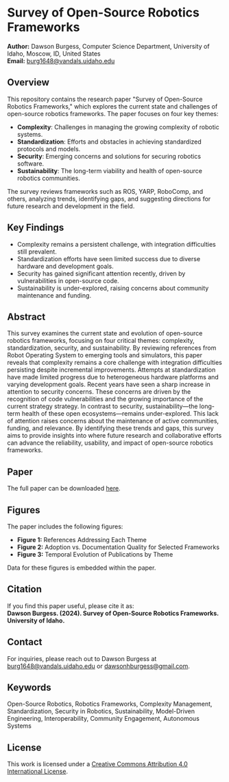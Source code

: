 # Survey of Open-Source Robotics Frameworks

**Author:** Dawson Burgess, Computer Science Department, University of Idaho, Moscow, ID, United States  
**Email:** <burg1648@vandals.uidaho.edu>

## Overview

This repository contains the research paper "Survey of Open-Source Robotics Frameworks," which explores the current state and challenges of open-source robotics frameworks. The paper focuses on four key themes:

- **Complexity**: Challenges in managing the growing complexity of robotic systems.
- **Standardization**: Efforts and obstacles in achieving standardized protocols and models.
- **Security**: Emerging concerns and solutions for securing robotics software.
- **Sustainability**: The long-term viability and health of open-source robotics communities.

The survey reviews frameworks such as ROS, YARP, RoboComp, and others, analyzing trends, identifying gaps, and suggesting directions for future research and development in the field.

## Key Findings

- Complexity remains a persistent challenge, with integration difficulties still prevalent.
- Standardization efforts have seen limited success due to diverse hardware and development goals.
- Security has gained significant attention recently, driven by vulnerabilities in open-source code.
- Sustainability is under-explored, raising concerns about community maintenance and funding.

## Abstract

This survey examines the current state and evolution of open-source robotics frameworks, focusing on four critical themes: complexity, standardization, security, and sustainability. By reviewing references from Robot Operating System to emerging tools and simulators, this paper reveals that complexity remains a core challenge with integration difficulties persisting despite incremental improvements. Attempts at standardization have made limited progress due to heterogeneous hardware platforms and varying development goals. Recent years have seen a sharp increase in attention to security concerns. These concerns are driven by the recognition of code vulnerabilities and the growing importance of the current strategy strategy. In contrast to security, sustainability—the long-term health of these open ecosystems—remains under-explored. This lack of attention raises concerns about the maintenance of active communities, funding, and relevance. By identifying these trends and gaps, this survey aims to provide insights into where future research and collaborative efforts can advance the reliability, usability, and impact of open-source robotics frameworks.

## Paper

The full paper can be downloaded [here](https://github.com/dawson-b23/Survey-of-Open-Source-Robotics-Frameworks/blob/main/CS507_DB_SURVEY_PAPER.pdf).

## Figures

The paper includes the following figures:

- **Figure 1:** References Addressing Each Theme  
- **Figure 2:** Adoption vs. Documentation Quality for Selected Frameworks  
- **Figure 3:** Temporal Evolution of Publications by Theme  

Data for these figures is embedded within the paper.

## Citation

If you find this paper useful, please cite it as:  
**Dawson Burgess. (2024). Survey of Open-Source Robotics Frameworks. University of Idaho.**

## Contact

For inquiries, please reach out to Dawson Burgess at [burg1648@vandals.uidaho.edu](mailto:burg1648@vandals.uidaho.edu) or [dawsonhburgess@gmail.com](mailto:dawsonhburgess@gmail.com).

## Keywords

Open-Source Robotics, Robotics Frameworks, Complexity Management, Standardization, Security in Robotics, Sustainability, Model-Driven Engineering, Interoperability, Community Engagement, Autonomous Systems

## License

This work is licensed under a [Creative Commons Attribution 4.0 International License](https://creativecommons.org/licenses/by/4.0/).

